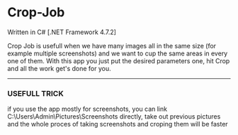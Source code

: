 # Crop-Job
Written in C# [.NET Framework 4.7.2]

Crop Job is usefull when we have many images all in the same size (for example multiple screenshots) and we want to cup the same areas in every one of them. With this app you just put the desired parameters one, hit Crop and all the work get's done for you.

-------------

### USEFULL TRICK

if you use the app mostly for screenshots, you can link C:\Users\Admin\Pictures\Screenshots directly, take out previous pictures and the whole proces of taking screenshots and croping them will be faster
